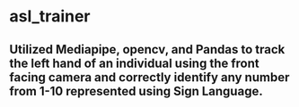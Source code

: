 # asl_trainer
## Utilized Mediapipe, opencv, and Pandas to track the left hand of an individual using the front facing camera and correctly identify any number from 1-10 represented using Sign Language.
